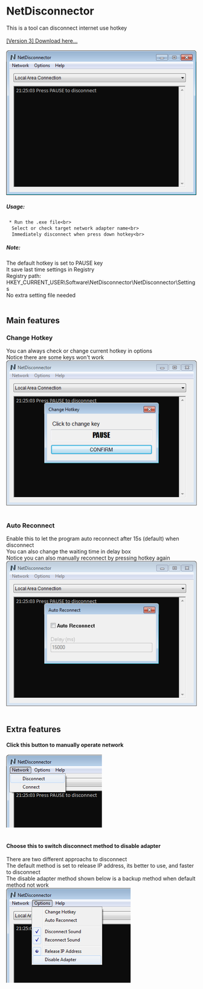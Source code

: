 # NetDisconnector
This is a tool can disconnect internet use hotkey<br>
<br>
[[Version 3] Download here...](https://github.com/Barracuda10/NetDisconnector/releases/download/1.2/NetDisconnector.exe)<br>
<br>
![img](https://raw.githubusercontent.com/Barracuda10/others/master/NetDisconnector/netdisconnector_main.png?token=AHWAOFFFNR4TIK4XGH3ESJK6EESXA)<br>
##### Usage:
     * Run the .exe file<br>
      Select or check target network adapter name<br>
      Immediately disconnect when press down hotkey<br>
##### Note:
The default hotkey is set to PAUSE key<br>
It save last time settings in Registry<br>
Registry path: HKEY_CURRENT_USER\Software\NetDisconnector\NetDisconnector\Settings<br>
No extra setting file needed<br>
<br>
## Main features
### Change Hotkey<br>
You can always check or change current hotkey in options<br>
Notice there are some keys won't work<br>
![img](https://raw.githubusercontent.com/Barracuda10/others/master/NetDisconnector/netdisconnector_feature_1.png)<br>
<br>
### Auto Reconnect<br>
Enable this to let the program auto reconnect after 15s (default) when disconnect<br>
You can also change the waiting time in delay box<br>
Notice you can also manually reconnect by pressing hotkey again<br>
![img](https://raw.githubusercontent.com/Barracuda10/others/master/NetDisconnector/netdisconnector_feature_2.png)<br>
<br>
## Extra features
#### Click this button to manually operate network<br>
![img](https://raw.githubusercontent.com/Barracuda10/others/master/NetDisconnector/netdisconnector_manul.png)<br>
<br>
#### Choose this to switch disconnect method to disable adapter<br>
There are two different approachs to disconnect<br>
The default method is set to release IP address, its better to use, and faster to disconnect<br>
The disable adapter method shown below is a backup method when default method not work<br>
![img](https://raw.githubusercontent.com/Barracuda10/others/master/NetDisconnector/netdisconnector_method.png)<br>
